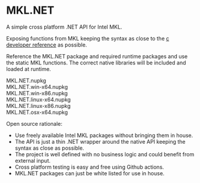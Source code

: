 # MKL.NET

A simple cross platform .NET API for Intel MKL.

Exposing functions from MKL keeping the syntax as close to the
[c developer reference](https://software.intel.com/content/www/us/en/develop/documentation/mkl-developer-reference-c/top.html) as possible.

Reference the MKL.NET package and required runtime packages and use the static MKL functions.
The correct native libraries will be included and loaded at runtime.

MKL.NET.nupkg  
MKL.NET.win-x64.nupkg  
MKL.NET.win-x86.nupkg  
MKL.NET.linux-x64.nupkg  
MKL.NET.linux-x86.nupkg  
MKL.NET.osx-x64.nupkg  

Open source rationale:

- Use freely available Intel MKL packages without bringing them in house.
- The API is just a thin .NET wrapper around the native API keeping the syntax as close as possible.
- The project is well defined with no business logic and could benefit from external input.
- Cross platform testing is easy and free using Github actions.
- MKL.NET packages can just be white listed for use in house.